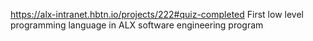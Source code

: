 https://alx-intranet.hbtn.io/projects/222#quiz-completed
First low level programming language in ALX software engineering program
